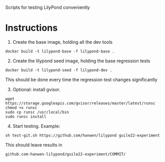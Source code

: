 
Scripts for testing LilyPond conveniently

Instructions
============

1.  Create the base image, holding all the dev tools

```
docker build -t lilypond-base -f lilypond-base .
```


2.  Create the lilypond seed image, holding the base regression tests

```
docker build -t lilypond-seed -f lilypond-dev .
```

This should be done every time the regression test changes significantly

3.  Optional: install gvisor.

```
wget https://storage.googleapis.com/gvisor/releases/master/latest/runsc
chmod +x runsc
sudo cp runsc /usr/local/bin
sudo runsc install
```

4.  Start testing. Example:

```
sh test-git.sh https://github.com/hanwen/lilypond guile22-experiment
```

This should leave results in

```
github.com-hanwen-lilypond/guile22-experiment/COMMIT/
```
